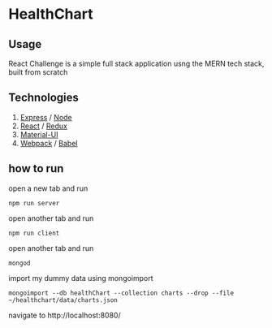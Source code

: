 # HealthChart 

## Usage

React Challenge is a simple full stack application usng the MERN tech stack, built from scratch

## Technologies
  1. [Express](https://expressjs.com/) / [Node](https://nodejs.org/en/n)
  1. [React](https://facebook.github.io/react/) / [Redux](http://redux.js.org/)
  1. [Material-UI](http://www.material-ui.com/#/)
  1. [Webpack](https://webpack.github.io/) / [Babel](https://babeljs.io/)

## how to run

open a new tab and run

```
npm run server
```

open another tab and run

```
npm run client
```

open another tab and run 

```
mongod
```

import my dummy data using mongoimport

```
mongoimport --db healthChart --collection charts --drop --file ~/healthchart/data/charts.json
```

navigate to http://localhost:8080/